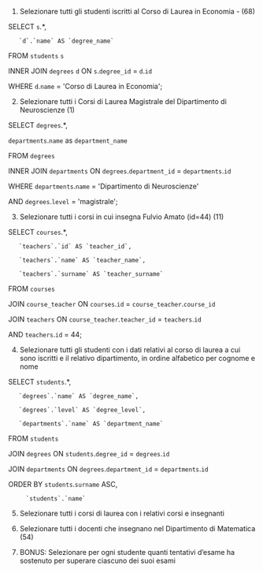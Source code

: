 1. Selezionare tutti gli studenti iscritti al Corso di Laurea in Economia - (68)

SELECT `s`.*,

       `d`.`name` AS `degree_name`

FROM `students` `s`

INNER JOIN `degrees` `d` ON `s`.`degree_id` = `d`.`id`

WHERE `d`.`name` = 'Corso di Laurea in Economia';

2. Selezionare tutti i Corsi di Laurea Magistrale del Dipartimento di Neuroscienze (1)

SELECT `degrees`.*,

`departments`.`name` as `department_name`

FROM `degrees`

INNER JOIN `departments` ON `degrees`.`department_id` = `departments`.`id`

WHERE `departments`.`name` = 'Dipartimento di Neuroscienze'

  AND `degrees`.`level` = 'magistrale';

3. Selezionare tutti i corsi in cui insegna Fulvio Amato (id=44) (11)

SELECT `courses`.*,

       `teachers`.`id` AS `teacher_id`,

       `teachers`.`name` AS `teacher_name`,

       `teachers`.`surname` AS `teacher_surname`

FROM `courses`

JOIN `course_teacher` ON `courses`.`id` = `course_teacher`.`course_id`

JOIN `teachers` ON `course_teacher`.`teacher_id` = `teachers`.`id`

AND `teachers`.`id` = 44;

4. Selezionare tutti gli studenti con i dati relativi al corso di laurea a cui sono iscritti e il relativo dipartimento, in ordine alfabetico per cognome e nome

SELECT `students`.*,

       `degrees`.`name` AS `degree_name`,

       `degrees`.`level` AS `degree_level`,

       `departments`.`name` AS `department_name`

FROM `students`

JOIN `degrees` ON `students`.`degree_id` = `degrees`.`id`

JOIN `departments` ON `degrees`.`department_id` = `departments`.`id`

ORDER BY `students`.`surname` ASC,

         `students`.`name`

5. Selezionare tutti i corsi di laurea con i relativi corsi e insegnanti

6. Selezionare tutti i docenti che insegnano nel Dipartimento di Matematica (54)

7. BONUS: Selezionare per ogni studente quanti tentativi d’esame ha sostenuto per superare ciascuno dei suoi esami